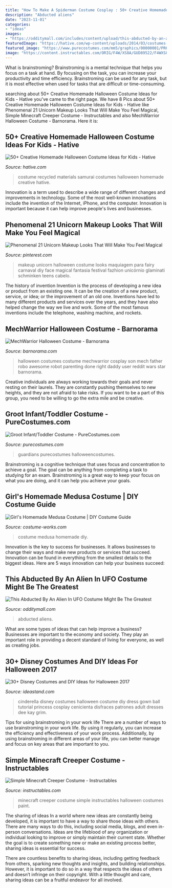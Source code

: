 ```yaml
---
title: "How To Make A Spiderman Costume Cosplay : 50+ Creative Homemade Halloween Costume Ideas For Kids"
description: "Abducted aliens"
date: "2023-11-01"
categories:
- "ideas"
images:
- "https://odditymall.com/includes/content/upload/this-abducted-by-an-alien-in-ufo-costume-might-be-the-greatest-halloween-idea-ever-8953.jpg"
featuredImage: "https://hative.com/wp-content/uploads/2014/03/costumes-for-kids/7-samurai-costume-recycled-materials.jpg"
featured_image: "https://www.purecostumes.com/mm5/graphics/00000001/PR6060_full_1.jpg"
image: "https://content.instructables.com/ORIG/F4W/XS8A/GUD89522/F4WXS8AGUD89522.jpg?frame=1"
---
```



What is brainstroming? Brainstroming is a mental technique that helps you focus on a task at hand. By focusing on the task, you can increase your productivity and time efficiency. Brainstroming can be used for any task, but it is most effective when used for tasks that are difficult or time-consuming.

	

		
searching about 50+ Creative Homemade Halloween Costume Ideas for Kids - Hative you've came to the right page. We have 8 Pics about 50+ Creative Homemade Halloween Costume Ideas for Kids - Hative like Phenomenal 21 Unicorn Makeup Looks That Will Make You Feel Magical, Simple Minecraft Creeper Costume - Instructables and also MechWarrior Halloween Costume - Barnorama. Here it is:
		
    
## 50+ Creative Homemade Halloween Costume Ideas For Kids - Hative

<img loading=lazy src="https://hative.com/wp-content/uploads/2014/03/costumes-for-kids/7-samurai-costume-recycled-materials.jpg" onerror="this.onerror=null;this.src='https://tse4.mm.bing.net/th?id=OIP.T9incGuH0nDaKpt7Wb_hHgHaJ4&amp;pid=15.1';" alt="50+ Creative Homemade Halloween Costume Ideas for Kids - Hative">

_Source: hative.com_

>costume recycled materials samurai costumes halloween homemade creative hative. 

	

Innovation is a term used to describe a wide range of different changes and improvements in technology. Some of the most well-known innovations include the invention of the Internet, iPhone, and the computer. Innovation is important because it can help improve people's lives and businesses.

    
## Phenomenal 21 Unicorn Makeup Looks That Will Make You Feel Magical

<img loading=lazy src="https://i.pinimg.com/736x/aa/70/82/aa7082f04f0f47e2500410b8bc1a0623.jpg" onerror="this.onerror=null;this.src='https://tse1.mm.bing.net/th?id=OIP.BepvZKgsrbLovPrxgEDddgHaLG&amp;pid=15.1';" alt="Phenomenal 21 Unicorn Makeup Looks That Will Make You Feel Magical">

_Source: pinterest.com_

>makeup unicorn halloween costume looks maquiagem para fairy carnaval diy face magical fantasia festival fazhion unicórnio glaminati schminken teens cabelo. 

	

The history of invention
Invention is the process of developing a new idea or product from an existing one. It can be the creation of a new product, service, or idea; or the improvement of an old one. Inventions have led to many different products and services over the years, and they have also helped change the way we live and work. Some of the most famous inventions include the telephone, washing machine, and rockets.

    
## MechWarrior Halloween Costume - Barnorama

<img loading=lazy src="https://www.barnorama.com/wp-content/images/2014/01/mech_daddy/09-mech_daddy.jpg" onerror="this.onerror=null;this.src='https://tse3.mm.bing.net/th?id=OIP.HAedc-y-zIJOTcTXaB-UeQHaLG&amp;pid=15.1';" alt="MechWarrior Halloween Costume - Barnorama">

_Source: barnorama.com_

>halloween costumes costume mechwarrior cosplay son mech father robo awesome robot parenting done right daddy user reddit wars star barnorama. 

	

Creative individuals are always working towards their goals and never resting on their laurels. They are constantly pushing themselves to new heights, and they are not afraid to take risks. If you want to be a part of this group, you need to be willing to go the extra mile and be creative.

    
## Groot Infant/Toddler Costume - PureCostumes.com

<img loading=lazy src="https://www.purecostumes.com/mm5/graphics/00000001/PR6060_full_1.jpg" onerror="this.onerror=null;this.src='https://tse3.mm.bing.net/th?id=OIP.EM4dYK8hKPyNEe0NDmLXDAHaLO&amp;pid=15.1';" alt="Groot Infant/Toddler Costume - PureCostumes.com">

_Source: purecostumes.com_

>guardians purecostumes halloweencostumes. 

	

Brainstroming is a cognitive technique that uses focus and concentration to achieve a goal. The goal can be anything from completing a task to studying for an exam. Brainstroming is a great way to keep your focus on what you are doing, and it can help you achieve your goals.

    
## Girl&#039;s Homemade Medusa Costume | DIY Costume Guide

<img loading=lazy src="https://photos.costume-works.com/full/medusa139.jpg" onerror="this.onerror=null;this.src='https://tse3.mm.bing.net/th?id=OIP.mpsJAW9GzkZjSsJqrYWHjAHaKL&amp;pid=15.1';" alt="Girl&#039;s Homemade Medusa Costume | DIY Costume Guide">

_Source: costume-works.com_

>costume medusa homemade diy. 

	

Innovation is the key to success for businesses. It allows businesses to change their ways and make new products or services that succeed. Innovation can be found in everything from the smallest details to the biggest ideas. Here are 5 ways innovation can help your business succeed: 

    
## This Abducted By An Alien In UFO Costume Might Be The Greatest

<img loading=lazy src="https://odditymall.com/includes/content/upload/this-abducted-by-an-alien-in-ufo-costume-might-be-the-greatest-halloween-idea-ever-8953.jpg" onerror="this.onerror=null;this.src='https://tse3.mm.bing.net/th?id=OIP.sUArY555Z_kafHp1S0efcAHaKf&amp;pid=15.1';" alt="This Abducted By An Alien In UFO Costume Might Be The Greatest">

_Source: odditymall.com_

>abducted aliens. 

	

What are some types of ideas that can help improve a business?
Businesses are important to the economy and society. They play an important role in providing a decent standard of living for everyone, as well as creating jobs.

    
## 30+ Disney Costumes And DIY Ideas For Halloween 2017

<img loading=lazy src="https://ideastand.com/wp-content/uploads/2017/09/disney-costumes/8-disney-halloween-costume-diy.jpg" onerror="this.onerror=null;this.src='https://tse3.mm.bing.net/th?id=OIP.GXIiHPfGgJHFwuPdfu92lgHaLG&amp;pid=15.1';" alt="30+ Disney Costumes and DIY Ideas for Halloween 2017">

_Source: ideastand.com_

>cinderella disney costumes halloween costume diy dress gown ball tutorial princess cosplay cenicienta disfraces patrones adult dresses dee kay grim. 

	

Tips for using brainstroming in your work life
There are a number of ways to use brainstroming in your work life. By using it regularly, you can increase the efficiency and effectiveness of your work process. Additionally, by using brainstroming in different areas of your life, you can better manage and focus on key areas that are important to you.

    
## Simple Minecraft Creeper Costume - Instructables

<img loading=lazy src="https://content.instructables.com/ORIG/F4W/XS8A/GUD89522/F4WXS8AGUD89522.jpg?frame=1" onerror="this.onerror=null;this.src='https://tse4.mm.bing.net/th?id=OIP.rUTawH6JexNS17-5CkoImQHaKh&amp;pid=15.1';" alt="Simple Minecraft Creeper Costume - Instructables">

_Source: instructables.com_

>minecraft creeper costume simple instructables halloween costumes paint. 

	

The sharing of ideas
In a world where new ideas are constantly being developed, it is important to have a way to share those ideas with others. There are many ways to do this, including social media, blogs, and even in-person conversations.
Ideas are the lifeblood of any organization or individual looking to improve or simply maintain their current state. Whether the goal is to create something new or make an existing process better, sharing ideas is essential for success.

There are countless benefits to sharing ideas, including getting feedback from others, sparking new thoughts and insights, and building relationships. However, it is important to do so in a way that respects the ideas of others and doesn’t infringe on their copyright. With a little thought and care, sharing ideas can be a fruitful endeavor for all involved.

